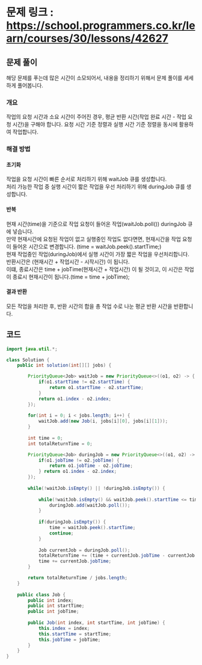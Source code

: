 # 문제 링크 : https://school.programmers.co.kr/learn/courses/30/lessons/42627

## 문제 풀이 
해당 문제를 푸는데 많은 시간이 소모되어서, 내용을 정리하기 위해서 문제 풀이를 세세하게 풀어봅니다.

### 개요
작업의 요청 시간과 소요 시간이 주어진 경우, 평균 반환 시간(작업 완료 시간 - 작업 요청 시간)을 구해야 합니다.
요청 시간 기준 정렬과 실행 시간 기준 정렬을 동시에 활용하여 작업합니다.

### 해결 방법

#### 초기화
작업을 요청 시간이 빠른 순서로 처리하기 위해 waitJob 큐를 생성합니다.<br/>
처리 가능한 작업 중 실행 시간이 짧은 작업을 우선 처리하기 위해 duringJob 큐를 생성합니다.<br/>

#### 반복
현재 시간(time)을 기준으로 작업 요청이 들어온 작업(waitJob.poll()) duringJob 큐에 넣습니다.<br/>
만약 현재시간에 요청된 작업이 없고 실행중인 작업도 없다면면, 현재시간을 작업 요청이 들어온 시간으로 변경합니다. (time = waitJob.peek().startTime;)<br/>
현재 작업중인 작업(duringJob)에서 실행 시간이 가장 짧은 작업을 우선처리합니다. <br/>
반환시간은 (현재시간 + 작업시간 - 시작시간) 이 됩니다.<br/>
이떄, 종료시간은 time + jobTime(현재시간 + 작업시간) 이 될 것이고, 이 시간은 작업이 종료시 현재시간이 됩니다.(time = time + jobTime);<br/>

#### 결과 반환
모든 작업을 처리한 후, 반환 시간의 합을 총 작업 수로 나눈 평균 반환 시간을 반환합니다.

## 코드
```java
import java.util.*;

class Solution {
    public int solution(int[][] jobs) {

        PriorityQueue<Job> waitJob = new PriorityQueue<>((o1, o2) -> {
            if(o1.startTime != o2.startTime) {
                return o1.startTime - o2.startTime;
            }
            return o1.index - o2.index;
        });
        
        for(int i = 0; i < jobs.length; i++) {
            waitJob.add(new Job(i, jobs[i][0], jobs[i][1]));
        }
        
        int time = 0;
        int totalReturnTime = 0;

        PriorityQueue<Job> duringJob = new PriorityQueue<>((o1, o2) -> {
            if(o1.jobTime != o2.jobTime) {
                return o1.jobTime - o2.jobTime;
            } return o1.index - o2.index;
        });
  
        while(!waitJob.isEmpty() || !duringJob.isEmpty()) {
            
            while(!waitJob.isEmpty() && waitJob.peek().startTime <= time) {
                duringJob.add(waitJob.poll());
            }
            
            if(duringJob.isEmpty()) {
                time = waitJob.peek().startTime;
                continue;
            }
            
            Job currentJob = duringJob.poll();
            totalReturnTime += (time + currentJob.jobTime - currentJob.startTime);
            time += currentJob.jobTime;
        }

        return totalReturnTime / jobs.length;
    }
    
    public class Job {
        public int index;
        public int startTime;
        public int jobTime;
        
        public Job(int index, int startTime, int jobTime) {
            this.index = index;
            this.startTime = startTime;
            this.jobTime = jobTime;
        }
    }
}
```